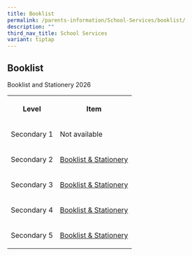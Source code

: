 ```yaml
---
title: Booklist
permalink: /parents-information/School-Services/booklist/
description: ""
third_nav_title: School Services
variant: tiptap
---
```

<h2>Booklist</h2>
<p>Booklist and Stationery 2026</p>
<table style="minWidth: 50px">
<colgroup>
<col>
<col>
</colgroup>
<tbody>
<tr>
<th rowspan="1" colspan="1">
<p>Level</p>
</th>
<th rowspan="1" colspan="1">
<p>Item</p>
</th>
</tr>
<tr>
<td rowspan="1" colspan="1">
<p>Secondary 1</p>
</td>
<td rowspan="1" colspan="1">
<p>Not available</p>
</td>
</tr>
<tr>
<td rowspan="1" colspan="1">
<p>Secondary 2</p>
</td>
<td rowspan="1" colspan="1">
<p><a href="/files/Booklist/Jurongville_Secondary_2026_Sec_2_Booklist_v2.pdf" rel="noopener noreferrer nofollow" target="_blank">Booklist &amp; Stationery</a>
</p>
</td>
</tr>
<tr>
<td rowspan="1" colspan="1">
<p>Secondary 3</p>
</td>
<td rowspan="1" colspan="1">
<p><a href="/files/Booklist/Jurongville_Secondary_2026_Sec_3_Booklist_v2.pdf" rel="noopener noreferrer nofollow" target="_blank">Booklist &amp; Stationery</a>
</p>
</td>
</tr>
<tr>
<td rowspan="1" colspan="1">
<p>Secondary 4</p>
</td>
<td rowspan="1" colspan="1">
<p><a href="/files/Booklist/Jurongville_Secondary_2026_Sec_4_Booklist_v2.pdf" rel="noopener noreferrer nofollow" target="_blank">Booklist &amp; Stationery</a>
</p>
</td>
</tr>
<tr>
<td rowspan="1" colspan="1">
<p>Secondary 5</p>
</td>
<td rowspan="1" colspan="1">
<p><a href="/files/Booklist/Jurongville_Secondary_2026_Sec_5_Booklist_v2.pdf" rel="noopener noreferrer nofollow" target="_blank">Booklist &amp; Stationery</a>
</p>
</td>
</tr>
</tbody>
</table>
<p></p>
